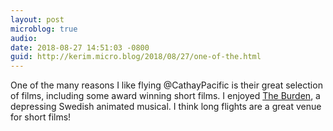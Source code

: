 ```yaml
---
layout: post
microblog: true
audio: 
date: 2018-08-27 14:51:03 -0800
guid: http://kerim.micro.blog/2018/08/27/one-of-the.html
---
```

One of the many reasons I like flying @CathayPacific is their great selection of films, including some award winning short films. I enjoyed [The Burden](http://www.minborda.com/), a depressing Swedish animated musical. I think long flights are a great venue for short films!
